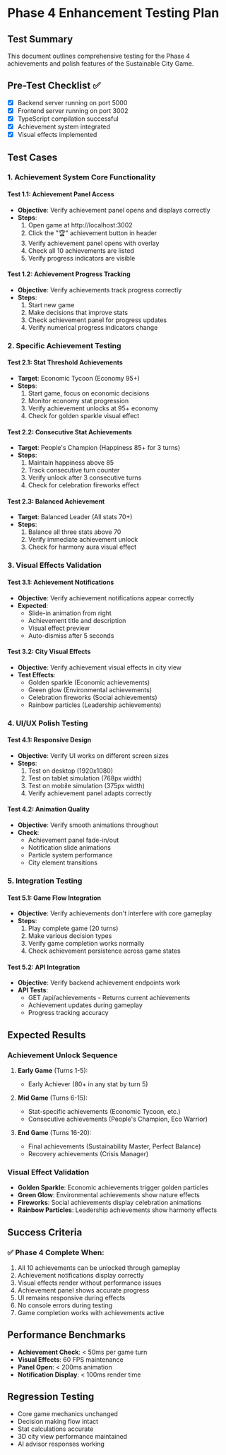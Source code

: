 # Phase 4 Enhancement Testing Plan

## Test Summary
This document outlines comprehensive testing for the Phase 4 achievements and polish features of the Sustainable City Game.

## Pre-Test Checklist ✅
- [x] Backend server running on port 5000
- [x] Frontend server running on port 3002
- [x] TypeScript compilation successful
- [x] Achievement system integrated
- [x] Visual effects implemented

## Test Cases

### 1. Achievement System Core Functionality

#### Test 1.1: Achievement Panel Access
- **Objective**: Verify achievement panel opens and displays correctly
- **Steps**:
  1. Open game at http://localhost:3002
  2. Click the "🏆" achievement button in header
  3. Verify achievement panel opens with overlay
  4. Check all 10 achievements are listed
  5. Verify progress indicators are visible

#### Test 1.2: Achievement Progress Tracking
- **Objective**: Verify achievements track progress correctly
- **Steps**:
  1. Start new game
  2. Make decisions that improve stats
  3. Check achievement panel for progress updates
  4. Verify numerical progress indicators change

### 2. Specific Achievement Testing

#### Test 2.1: Stat Threshold Achievements
- **Target**: Economic Tycoon (Economy 95+)
- **Steps**:
  1. Start game, focus on economic decisions
  2. Monitor economy stat progression
  3. Verify achievement unlocks at 95+ economy
  4. Check for golden sparkle visual effect

#### Test 2.2: Consecutive Stat Achievements
- **Target**: People's Champion (Happiness 85+ for 3 turns)
- **Steps**:
  1. Maintain happiness above 85
  2. Track consecutive turn counter
  3. Verify unlock after 3 consecutive turns
  4. Check for celebration fireworks effect

#### Test 2.3: Balanced Achievement
- **Target**: Balanced Leader (All stats 70+)
- **Steps**:
  1. Balance all three stats above 70
  2. Verify immediate achievement unlock
  3. Check for harmony aura visual effect

### 3. Visual Effects Validation

#### Test 3.1: Achievement Notifications
- **Objective**: Verify achievement notifications appear correctly
- **Expected**:
  - Slide-in animation from right
  - Achievement title and description
  - Visual effect preview
  - Auto-dismiss after 5 seconds

#### Test 3.2: City Visual Effects
- **Objective**: Verify achievement visual effects in city view
- **Test Effects**:
  - Golden sparkle (Economic achievements)
  - Green glow (Environmental achievements) 
  - Celebration fireworks (Social achievements)
  - Rainbow particles (Leadership achievements)

### 4. UI/UX Polish Testing

#### Test 4.1: Responsive Design
- **Objective**: Verify UI works on different screen sizes
- **Steps**:
  1. Test on desktop (1920x1080)
  2. Test on tablet simulation (768px width)
  3. Test on mobile simulation (375px width)
  4. Verify achievement panel adapts correctly

#### Test 4.2: Animation Quality
- **Objective**: Verify smooth animations throughout
- **Check**:
  - Achievement panel fade-in/out
  - Notification slide animations
  - Particle system performance
  - City element transitions

### 5. Integration Testing

#### Test 5.1: Game Flow Integration
- **Objective**: Verify achievements don't interfere with core gameplay
- **Steps**:
  1. Play complete game (20 turns)
  2. Make various decision types
  3. Verify game completion works normally
  4. Check achievement persistence across game states

#### Test 5.2: API Integration
- **Objective**: Verify backend achievement endpoints work
- **API Tests**:
  - GET /api/achievements - Returns current achievements
  - Achievement updates during gameplay
  - Progress tracking accuracy

## Expected Results

### Achievement Unlock Sequence
1. **Early Game** (Turns 1-5):
   - Early Achiever (80+ in any stat by turn 5)

2. **Mid Game** (Turns 6-15):
   - Stat-specific achievements (Economic Tycoon, etc.)
   - Consecutive achievements (People's Champion, Eco Warrior)

3. **End Game** (Turns 16-20):
   - Final achievements (Sustainability Master, Perfect Balance)
   - Recovery achievements (Crisis Manager)

### Visual Effect Validation
- **Golden Sparkle**: Economic achievements trigger golden particles
- **Green Glow**: Environmental achievements show nature effects
- **Fireworks**: Social achievements display celebration animations
- **Rainbow Particles**: Leadership achievements show harmony effects

## Success Criteria

### ✅ Phase 4 Complete When:
1. All 10 achievements can be unlocked through gameplay
2. Achievement notifications display correctly
3. Visual effects render without performance issues
4. Achievement panel shows accurate progress
5. UI remains responsive during effects
6. No console errors during testing
7. Game completion works with achievements active

## Performance Benchmarks
- **Achievement Check**: < 50ms per game turn
- **Visual Effects**: 60 FPS maintenance
- **Panel Open**: < 200ms animation
- **Notification Display**: < 100ms render time

## Regression Testing
- Core game mechanics unchanged
- Decision making flow intact
- Stat calculations accurate
- 3D city view performance maintained
- AI advisor responses working
